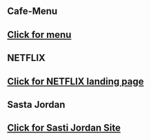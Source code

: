 ## Cafe-Menu ##
[Click for menu](https://yashsainani.github.io/HTML-CSS-Projects/cafe-app)
---
## NETFLIX ##
[Click for NETFLIX landing page](https://yashsainani.github.io/HTML-CSS-Projects/Netflix-Home-Page)
---
## Sasta Jordan ##
[Click for Sasti Jordan Site](https://yashsainani.github.io/HTML-CSS-Projects/Weekly-Test-3)
---